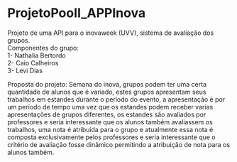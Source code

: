 # ProjetoPooII_APPInova
<p>Projeto de uma API para o inovaweek (UVV), sistema de avaliação dos grupos.<br>
Componentes do grupo:<br>
1- Nathalia Bertordo<br>
2- Caio Calheiros<br>
3- Levi Dias<br>
</p>
Proposta do projeto:
Semana do inova, grupos podem ter uma certa quantidade de alunos que é variado, estes grupos apresentam seus trabalhos em estandes durante o período do evento, a apresentação é por um período de tempo uma vez que os estandes podem receber varias apresentações de grupos diferentes, os estandes são avaliados por professores e seria interessante que os alunos também avaliassem os trabalhos, uma nota é atribuída para o grupo e atualmente essa nota é composta exclusivamente pelos professores e seria interessante que o critério de avaliação fosse dinâmico permitindo a atribuição de nota para os alunos também.
